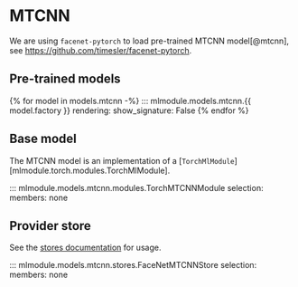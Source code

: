 # MTCNN

We are using `facenet-pytorch` to load pre-trained MTCNN model[@mtcnn], see <https://github.com/timesler/facenet-pytorch>.

## Pre-trained models

{% for model in models.mtcnn -%}
::: mlmodule.models.mtcnn.{{ model.factory }}
    rendering:
        show_signature: False
{% endfor %}


## Base model

The MTCNN model is an implementation of a [`TorchMlModule`][mlmodule.torch.modules.TorchMlModule].

::: mlmodule.models.mtcnn.modules.TorchMTCNNModule
    selection:
        members: none

## Provider store

See the [stores documentation](../references/stores.md) for usage.

::: mlmodule.models.mtcnn.stores.FaceNetMTCNNStore
    selection:
        members: none
